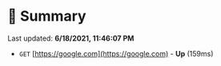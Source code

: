 # 📖 Summary
Last updated: **6/18/2021, 11:46:07 PM**

- `GET` [https://google.com](https://google.com) - **Up** (159ms)
